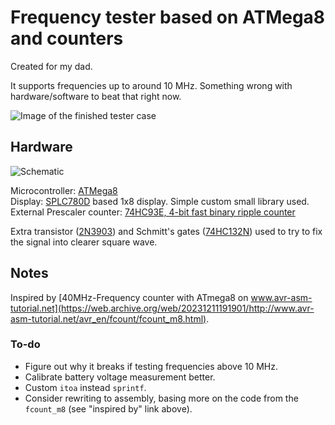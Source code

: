 
# Frequency tester based on ATMega8 and counters

Created for my dad.

It supports frequencies up to around 10 MHz. Something wrong with hardware/software to beat that right now.

![Image of the finished tester case](https://i.imgur.com/Nz751yE.jpeg)



## Hardware

![Schematic](https://i.imgur.com/pT2oFcy.png)

Microcontroller: [ATMega8](https://ww1.microchip.com/downloads/en/DeviceDoc/Atmel-2486-8-bit-AVR-microcontroller-ATmega8_L_datasheet.pdf)<br/>
Display: [SPLC780D](https://newhavendisplay.com/content/app_notes/SPLC780D.pdf) based 1x8 display. Simple custom small library used.<br/>
External Prescaler counter: [74HC93E, 4-bit fast binary ripple counter](https://www.ti.com/lit/ds/symlink/cd74hc93.pdf)

Extra transistor ([2N3903](https://www.onsemi.com/pdf/datasheet/2n3903-d.pdf)) and Schmitt's gates ([74HC132N](https://www.mouser.com/datasheet/2/308/74HC132-D-310410.pdf)) used to try to fix the signal into clearer square wave.



## Notes

Inspired by [40MHz-Frequency counter with ATmega8 on www.avr-asm-tutorial.net](https://web.archive.org/web/20231211191901/http://www.avr-asm-tutorial.net/avr_en/fcount/fcount_m8.html).

### To-do

+ Figure out why it breaks if testing frequencies above 10 MHz.
+ Calibrate battery voltage measurement better.
+ Custom `itoa` instead `sprintf`.
+ Consider rewriting to assembly, basing more on the code from the `fcount_m8` (see "inspired by" link above).
